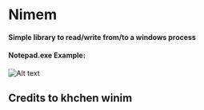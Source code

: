 # Nimem
#### Simple library to read/write from/to a windows process
#### Notepad.exe Example:
![Alt text](https://s7.gifyu.com/images/tkwnvblAXx.gif)



## Credits to khchen winim